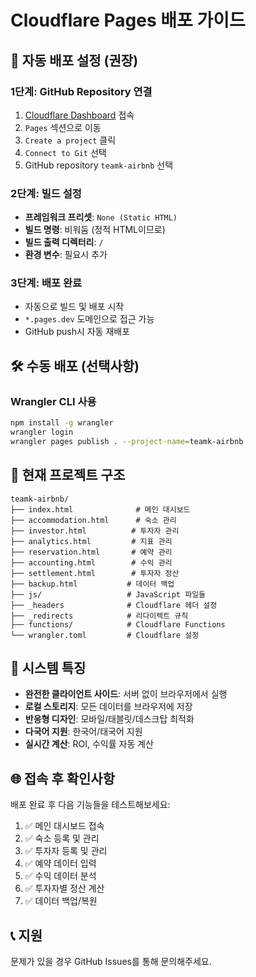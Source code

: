 # Cloudflare Pages 배포 가이드

## 🚀 자동 배포 설정 (권장)

### 1단계: GitHub Repository 연결
1. [Cloudflare Dashboard](https://dash.cloudflare.com) 접속
2. `Pages` 섹션으로 이동
3. `Create a project` 클릭
4. `Connect to Git` 선택
5. GitHub repository `teamk-airbnb` 선택

### 2단계: 빌드 설정
- **프레임워크 프리셋**: `None (Static HTML)`
- **빌드 명령**: 비워둠 (정적 HTML이므로)
- **빌드 출력 디렉터리**: `/`
- **환경 변수**: 필요시 추가

### 3단계: 배포 완료
- 자동으로 빌드 및 배포 시작
- `*.pages.dev` 도메인으로 접근 가능
- GitHub push시 자동 재배포

## 🛠️ 수동 배포 (선택사항)

### Wrangler CLI 사용
```bash
npm install -g wrangler
wrangler login
wrangler pages publish . --project-name=teamk-airbnb
```

## 📁 현재 프로젝트 구조

```
teamk-airbnb/
├── index.html              # 메인 대시보드
├── accommodation.html      # 숙소 관리
├── investor.html          # 투자자 관리
├── analytics.html         # 지표 관리
├── reservation.html       # 예약 관리
├── accounting.html        # 수익 관리
├── settlement.html        # 투자자 정산
├── backup.html           # 데이터 백업
├── js/                   # JavaScript 파일들
├── _headers              # Cloudflare 헤더 설정
├── _redirects            # 리다이렉트 규칙
├── functions/            # Cloudflare Functions
└── wrangler.toml         # Cloudflare 설정
```

## 🔧 시스템 특징

- **완전한 클라이언트 사이드**: 서버 없이 브라우저에서 실행
- **로컬 스토리지**: 모든 데이터를 브라우저에 저장
- **반응형 디자인**: 모바일/태블릿/데스크탑 최적화
- **다국어 지원**: 한국어/태국어 지원
- **실시간 계산**: ROI, 수익률 자동 계산

## 🌐 접속 후 확인사항

배포 완료 후 다음 기능들을 테스트해보세요:

1. ✅ 메인 대시보드 접속
2. ✅ 숙소 등록 및 관리
3. ✅ 투자자 등록 및 관리  
4. ✅ 예약 데이터 입력
5. ✅ 수익 데이터 분석
6. ✅ 투자자별 정산 계산
7. ✅ 데이터 백업/복원

## 📞 지원

문제가 있을 경우 GitHub Issues를 통해 문의해주세요.